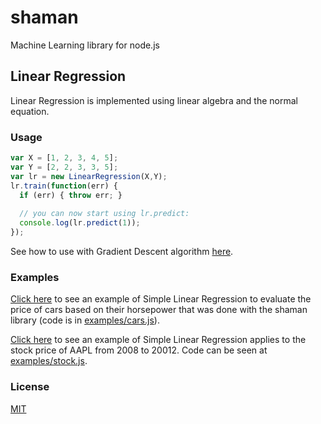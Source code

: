 # shaman

Machine Learning library for node.js

## Linear Regression

Linear Regression is implemented using linear algebra and the normal equation.

### Usage

```javascript
var X = [1, 2, 3, 4, 5];
var Y = [2, 2, 3, 3, 5];
var lr = new LinearRegression(X,Y);
lr.train(function(err) {
  if (err) { throw err; }
  
  // you can now start using lr.predict:
  console.log(lr.predict(1));
});
```

See how to use with Gradient Descent algorithm [here](examples/usage-gd.js).

### Examples

[Click here](https://plot.ly/~luccastera/2) to see an example of Simple Linear Regression
to evaluate the price of cars based on their horsepower that was done with the shaman
library (code is in [examples/cars.js](examples/cars.js)).

[Click here](https://plot.ly/~luccastera/3/aapl-stock-prices/) to see an
example of Simple Linear Regression applies to the stock price of AAPL
from 2008 to 20012. Code can be seen at
[examples/stock.js](examples/stock.js).


### License

[MIT](LICENSE)
